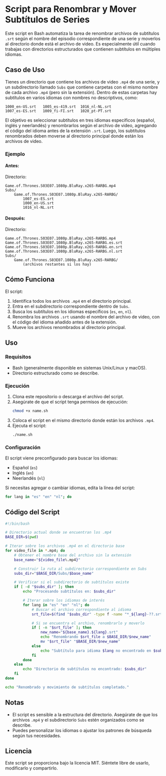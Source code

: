 # Script para Renombrar y Mover Subtítulos de Series

Este script en Bash automatiza la tarea de renombrar archivos de subtítulos `.srt` según el nombre del episodio correspondiente de una serie y moverlos al directorio donde está el archivo de video. Es especialmente útil cuando trabajas con directorios estructurados que contienen subtítulos en múltiples idiomas.

## Caso de Uso

Tienes un directorio que contiene los archivos de video `.mp4` de una serie, y un subdirectorio llamado `Subs` que contiene carpetas con el mismo nombre de cada archivo `.mp4` (pero sin la extensión). Dentro de estas carpetas hay subtítulos en varios idiomas con nombres no descriptivos, como:

```
1000_en-US.srt   1005_es-419.srt  1016_nl-NL.srt
1007_es-ES.srt   1009_fi-FI.srt   1020_pt-PT.srt
```

El objetivo es seleccionar subtítulos en tres idiomas específicos (español, inglés y neerlandés) y renombrarlos según el archivo de video, agregando el código del idioma antes de la extensión `.srt`. Luego, los subtítulos renombrados deben moverse al directorio principal donde están los archivos de video.

### Ejemplo

#### Antes:
Directorio:
```
Game.of.Thrones.S03E07.1080p.BluRay.x265-RARBG.mp4
Subs/
    Game.of.Thrones.S03E07.1080p.BluRay.x265-RARBG/
        1007_es-ES.srt
        1000_en-US.srt
        1016_nl-NL.srt
```

#### Después:
Directorio:
```
Game.of.Thrones.S03E07.1080p.BluRay.x265-RARBG.mp4
Game.of.Thrones.S03E07.1080p.BluRay.x265-RARBG.es.srt
Game.of.Thrones.S03E07.1080p.BluRay.x265-RARBG.en.srt
Game.of.Thrones.S03E07.1080p.BluRay.x265-RARBG.nl.srt
Subs/
    Game.of.Thrones.S03E07.1080p.BluRay.x265-RARBG/
        (archivos restantes si los hay)
```

## Cómo Funciona

El script:
1. Identifica todos los archivos `.mp4` en el directorio principal.
2. Entra en el subdirectorio correspondiente dentro de `Subs`.
3. Busca los subtítulos en los idiomas específicos (`es`, `en`, `nl`).
4. Renombra los archivos `.srt` usando el nombre del archivo de video, con el código del idioma añadido antes de la extensión.
5. Mueve los archivos renombrados al directorio principal.

## Uso

### Requisitos
- Bash (generalmente disponible en sistemas Unix/Linux y macOS).
- Directorio estructurado como se describe.

### Ejecución
1. Clona este repositorio o descarga el archivo del script.
2. Asegúrate de que el script tenga permisos de ejecución:
   ```bash
   chmod +x name.sh
   ```
3. Coloca el script en el mismo directorio donde están los archivos `.mp4`.
4. Ejecuta el script:
   ```bash
   ./name.sh
   ```

### Configuración
El script viene preconfigurado para buscar los idiomas:
- Español (`es`)
- Inglés (`en`)
- Neerlandés (`nl`)

Si necesitas agregar o cambiar idiomas, edita la línea del script:
```bash
for lang in "es" "en" "nl"; do
```

## Código del Script

```bash
#!/bin/bash

# Directorio actual donde se encuentran los .mp4
BASE_DIR=$(pwd)

# Iterar sobre los archivos .mp4 en el directorio base
for video_file in *.mp4; do
    # Obtener el nombre base del archivo sin la extensión
    base_name="${video_file%.mp4}"

    # Construir la ruta al subdirectorio correspondiente en Subs
    subs_dir="$BASE_DIR/Subs/$base_name"

    # Verificar si el subdirectorio de subtítulos existe
    if [ -d "$subs_dir" ]; then
        echo "Procesando subtítulos en: $subs_dir"

        # Iterar sobre los idiomas de interés
        for lang in "es" "en" "nl"; do
            # Buscar el archivo correspondiente al idioma
            srt_file=$(find "$subs_dir" -type f -name "*_${lang}-??.srt" | head -n 1)

            # Si se encuentra el archivo, renombrarlo y moverlo
            if [ -n "$srt_file" ]; then
                new_name="${base_name}.${lang}.srt"
                echo "Renombrando $srt_file a $BASE_DIR/$new_name"
                mv "$srt_file" "$BASE_DIR/$new_name"
            else
                echo "Subtítulo para idioma $lang no encontrado en $subs_dir"
            fi
        done
    else
        echo "Directorio de subtítulos no encontrado: $subs_dir"
    fi
done

echo "Renombrado y movimiento de subtítulos completado."
```

## Notas
- El script es sensible a la estructura del directorio. Asegúrate de que los archivos `.mp4` y el subdirectorio `Subs` estén organizados como se describe.
- Puedes personalizar los idiomas o ajustar los patrones de búsqueda según tus necesidades.

## Licencia

Este script se proporciona bajo la licencia MIT. Siéntete libre de usarlo, modificarlo y compartirlo.
